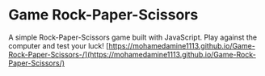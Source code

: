 # Game Rock-Paper-Scissors
A simple Rock-Paper-Scissors game built with JavaScript. Play against the computer and test your luck!
[https://mohamedamine1113.github.io/Game-Rock-Paper-Scissors-/](https://mohamedamine1113.github.io/Game-Rock-Paper-Scissors/)
